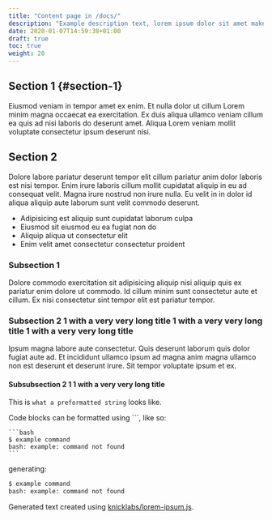 ```yaml
---
title: "Content page in /docs/"
description: "Example description text, lorem ipsum dolor sit amet make it look good"
date: 2020-01-07T14:59:38+01:00
draft: true
toc: true
weight: 20
---
```


## Section 1 {#section-1}

Eiusmod veniam in tempor amet ex enim. Et nulla dolor ut cillum Lorem minim magna occaecat ea exercitation. Ex duis aliqua ullamco veniam cillum ea quis ad nisi laboris do deserunt amet. Aliqua Lorem veniam mollit voluptate consectetur ipsum deserunt nisi.

## Section 2

Dolore labore pariatur deserunt tempor elit cillum pariatur anim dolor laboris est nisi tempor. Enim irure laboris cillum mollit cupidatat aliquip in eu ad consequat velit. Magna irure nostrud non irure nulla. Eu velit in in dolor id aliqua aliquip aute laborum sunt velit commodo deserunt.

- Adipisicing est aliquip sunt cupidatat laborum culpa
- Eiusmod sit eiusmod eu ea fugiat non do
- Aliquip aliqua ut consectetur elit
- Enim velit amet consectetur consectetur proident

### Subsection 1

Dolore commodo exercitation sit adipisicing aliquip nisi aliquip quis ex pariatur enim dolore ut commodo. Id cillum minim sunt consectetur aute et cillum. Ex nisi consectetur sint tempor elit est pariatur tempor.

### Subsection 2 1 with a very very long title  1 with a very very long title  1 with a very very long title

Ipsum magna labore aute consectetur. Quis deserunt laborum quis dolor fugiat aute ad. Et incididunt ullamco ipsum ad magna anim magna ullamco non est deserunt et deserunt irure. Sit tempor voluptate ipsum et ex.

#### Subsubsection 2 1 1 with a very very long title

This is `what a preformatted string` looks like.

Code blocks can be formatted using ```, like so:
~~~
```bash
$ example command
bash: example: command not found
```
~~~
generating:
```bash
$ example command
bash: example: command not found
```

Generated text created using [knicklabs/lorem-ipsum.js](https://github.com/knicklabs/lorem-ipsum.js).
